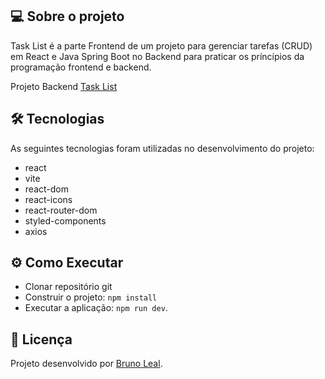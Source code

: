 ## 💻 Sobre o projeto

Task List é a parte Frontend de um  projeto para gerenciar tarefas (CRUD) em React e Java Spring Boot no Backend para praticar os príncípios da programação frontend e backend.

Projeto Backend [Task List](https://github.com/lealbruuno/BACK-TaskList)

## 🛠 Tecnologias

As seguintes tecnologias foram utilizadas no desenvolvimento do projeto:

- react
- vite
- react-dom
- react-icons
- react-router-dom
- styled-components
- axios

## ⚙️ Como Executar

- Clonar repositório git
- Construir o projeto: `npm install`
- Executar a aplicação: `npm run dev`.

## 📝 Licença

Projeto desenvolvido por [Bruno Leal](https://github.com/lealbruuno).
